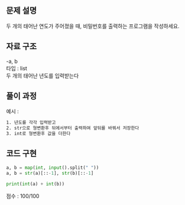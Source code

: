 ## 문제 설명

두 개의 태어난 연도가 주어졌을 때, 비밀번호를 출력하는 프로그램을 작성하세요.  <br>


## 자료 구조
-a, b  <br>
타입 : list <br>
두 개의 태어난 년도를 입력받는다


## 풀이 과정
예시 :
```txt
1. 년도를 각각 입력받고
2. str으로 형변환후 뒤에서부터 출력하여 앞뒤를 바꿔서 저장한다
3. int로 형변환후 값을 더한다
```

## 코드 구현
```python
a, b = map(int, input().split(" "))           
a, b = str(a)[::-1], str(b)[::-1]             

print(int(a) + int(b)) 
```


점수 : 100/100 <br>

